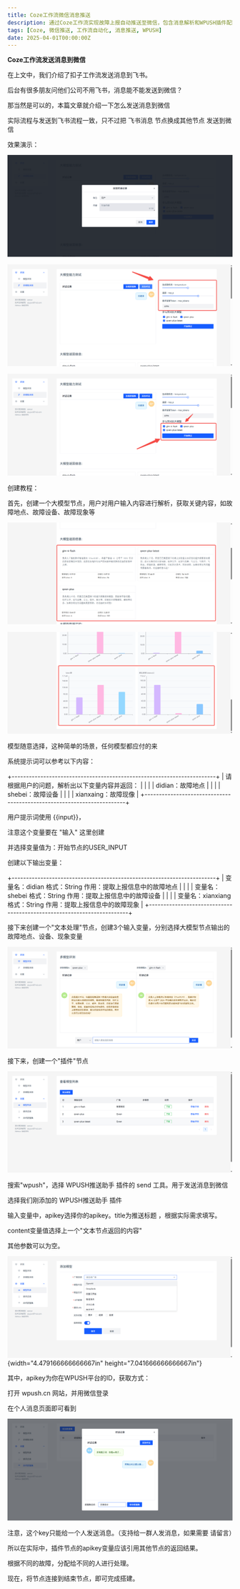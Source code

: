 ```yaml
---
title: Coze工作流微信消息推送
description: 通过Coze工作流实现故障上报自动推送至微信，包含消息解析和WPUSH插件配置完整教程
tags: [Coze, 微信推送, 工作流自动化, 消息推送, WPUSH]
date: 2025-04-01T00:00:00Z
---
```


**Coze工作流发送消息到微信**


在上文中，我们介绍了扣子工作流发送消息到飞书。

后台有很多朋友问他们公司不用飞书，消息能不能发送到微信？

那当然是可以的，本篇文章就介绍一下怎么发送消息到微信

实际流程与发送到飞书流程一致，只不过把 飞书消息 节点换成其他节点
发送到微信

效果演示：

![](assets/image_8d1e7137.png)

![](assets/image_1a8f685c.png)

![](assets/image_5fb6b9fb.png)

创建教程：

首先，创建一个大模型节点，用户对用户输入内容进行解析，获取关键内容，如故障地点、故障设备、故障现象等

![](assets/image_1b65d98f.png)

![](assets/image_715e45bf.png)

模型随意选择，这种简单的场景，任何模型都应付的来

系统提示词可以参考以下内容：

+-----------------------------------------------------------------------+
| 请根据用户的问题，解析出以下变量内容并返回：                          |
|                                                                       |
| didian：故障地点                                                      |
|                                                                       |
| shebei：故障设备                                                      |
|                                                                       |
| xianxaing：故障现像                                                   |
+-----------------------------------------------------------------------+

用户提示词使用 {{input}}，

注意这个变量要在 "输入" 这里创建

并选择变量值为：开始节点的USER_INPUT

创建以下输出变量：

+-----------------------------------------------------------------------+
| 变量名：didian 格式：String 作用：提取上报信息中的故障地点            |
|                                                                       |
| 变量名：shebei 格式：String 作用：提取上报信息中的故障设备            |
|                                                                       |
| 变量名：xianxiang 格式：String 作用：提取上报信息中的故障现象         |
+-----------------------------------------------------------------------+

接下来创建一个"文本处理"节点，创建3个输入变量，分别选择大模型节点输出的故障地点、设备、现象变量

![](assets/image_f508b505.png)

接下来，创建一个"插件"节点

![](assets/image_316a76dd.png)

搜索"wpush"，选择 WPUSH推送助手 插件的 send 工具。用于发送消息到微信

选择我们刚添加的 WPUSH推送助手 插件

输入变量中，apikey选择你的apikey。title为推送标题 ，根据实际需求填写。

content变量值选择上一个"文本节点返回的内容"

其他参数可以为空。

![](assets/image_90d6889d.png){width="4.479166666666667in"
height="7.041666666666667in"}

其中，apikey为你在WPUSH平台的ID，获取方式：

打开 wpush.cn 网站，并用微信登录

在个人消息页面即可看到

![](assets/image_13f77309.png)

注意，这个key只能给一个人发送消息。（支持给一群人发消息，如果需要
请留言）

所以在实际中，插件节点的apikey变量应该引用其他节点的返回结果。

根据不同的故障，分配给不同的人进行处理。

现在，将节点连接到结束节点，即可完成搭建。
